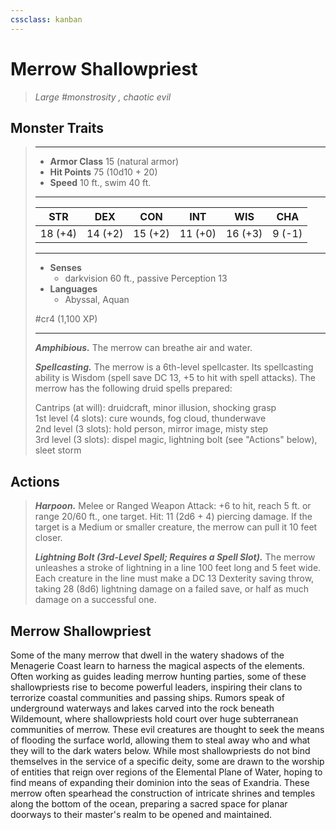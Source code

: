```yaml
---
cssclass: kanban
---
```


# Merrow Shallowpriest
>*Large #monstrosity , chaotic evil*
## Monster Traits
>___
>- **Armor Class** 15 (natural armor)
>- **Hit Points** 75 (10d10 + 20)
>- **Speed** 10 ft., swim 40 ft.
>___
>|STR|DEX|CON|INT|WIS|CHA|
>|:---:|:---:|:---:|:---:|:---:|:---:|
>|18 (+4)|14 (+2)|15 (+2)|11 (+0)|16 (+3)|9 (-1)|
>___
>- **Senses**
>	 - darkvision 60 ft., passive Perception 13
>- **Languages**
>	 - Abyssal, Aquan
>
> #cr4 (1,100 XP)
>___
>***Amphibious.*** The merrow can breathe air and water.  
>
>***Spellcasting.*** The merrow is a 6th-level spellcaster. Its spellcasting ability is Wisdom (spell save DC 13, +5 to hit with spell attacks). The merrow has the following druid spells prepared:  
>
>Cantrips (at will): druidcraft, minor illusion, shocking grasp  
>1st level (4 slots): cure wounds, fog cloud, thunderwave  
>2nd level (3 slots): hold person, mirror image, misty step  
>3rd level (3 slots): dispel magic, lightning bolt (see "Actions" below), sleet storm  
>
## Actions
>***Harpoon.*** Melee  or Ranged Weapon Attack: +6 to hit, reach 5 ft. or range 20/60 ft., one target. Hit: 11 (2d6 + 4) piercing damage. If the target is a Medium or smaller creature, the merrow can pull it 10 feet closer.  
>
>***Lightning Bolt (3rd-Level Spell; Requires a Spell Slot).*** The merrow unleashes a stroke of lightning in a line 100 feet long and 5 feet wide. Each creature in the line must make a DC 13 Dexterity saving throw, taking 28 (8d6) lightning damage on a failed save, or half as much damage on a successful one.
## Merrow Shallowpriest
Some of the many merrow that dwell in the watery shadows of the Menagerie Coast learn to harness the magical aspects of the elements. Often working as guides leading merrow hunting parties, some of these shallowpriests rise to become powerful leaders, inspiring their clans to terrorize coastal communities and passing ships.
Rumors speak of underground waterways and lakes carved into the rock beneath Wildemount, where shallowpriests hold court over huge subterranean communities of merrow. These evil creatures are thought to seek the means of flooding the surface world, allowing them to steal away who and what they will to the dark waters below.
While most shallowpriests do not bind themselves in the service of a specific deity, some are drawn to the worship of entities that reign over regions of the Elemental Plane of Water, hoping to find means of expanding their dominion into the seas of Exandria. These merrow often spearhead the construction of intricate shrines and temples along the bottom of the ocean, preparing a sacred space for planar doorways to their master's realm to be opened and maintained.